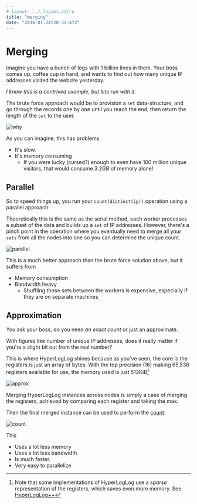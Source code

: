 ```yaml
---
# layout: ../_layout.astro
title: "merging"
date: "2018-01-24T20:32:47Z"
---
```


# Merging

Imagine you have a bunch of logs with 1 billion lines in them. Your boss comes up, coffee cup in hand, and wants to find out how many unique IP addresses visited the website yesterday.

_I know this is a contrived example, but lets run with it._

The brute force approach would be to provision a `set` data-structure, and go through the records one by one until you reach the end, then return the length of the `set` to the user.

![why](./assets/merge1.png)

As you can imagine, this has problems

- It's slow.
- It's memory consuming
  - If you were lucky (cursed?) enough to even have 100 million unique visitors, that would consume 3.2GB of memory alone!

## Parallel

So to speed things up, you run your `count(distinct(ip))` operation using a parallel approach.

Theoretically this is the same as the serial method, each worker processes a subset of the data and builds up a `set` of IP addresses. However, there's a pinch point in the operation where you eventually need to merge all your `sets` from all the nodes into one so you can determine the unique count.

![parallel](./assets/merge2.png)

This is a much better approach than the brute force solution above, but it suffers from

- Memory consumption
- Bandwidth heavy
  - Shuffling those sets between the workers is expensive, especially if they are on separate machines

## Approximation

You ask your boss, do you need _an exact count_ or just an approximate.

With figures like number of unique IP addresses, does it really matter if you're a slight bit out from the real number?

This is where HyperLogLog shines because as you've seen, the core is the registers is just an array of bytes. With the top precision (16) making 65,536 registers available for use, the memory used is just 512KiB[^1]

![approx](./assets/merge3.png)

Merging HyperLogLog instances across nodes is simply a case of merging the registers, achieved by comparing each register and taking the max.

Then the final merged instance can be used to perform the [count](/counting).

![count](./assets/merge4.png)

This

- Uses a lot less memory
- Uses a lot less bandwidth
- Is much faster.
- Very easy to parallelize

[^1]: Note that some implementations of HyperLogLog use a _sparse_ representation of the registers, which saves even more memory. See [HyperLogLog++](https://research.google.com/pubs/pub40671.html)
